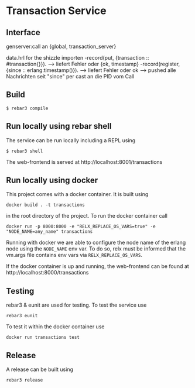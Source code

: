 # Transaction Service

## Interface

genserver:call an {global, transaction_server}

data.hrl for the shizzle importen
-record(put, {transaction  :: #transaction{}}).  --> liefert Fehler oder {ok, timestamp}
-record(register, {since  :: erlang:timestamp()}). --> liefert Fehler oder ok --> pushed alle Nachrichten seit "since" per cast an die PID vom Call

## Build

```
$ rebar3 compile
```

## Run locally using rebar shell

The service can be run locally including a REPL using

```
$ rebar3 shell
```

The web-frontend is served at http://localhost:8001/transactions


## Run locally using docker

This project comes with a docker container. It is built using 

```
docker build . -t transactions
```

in the root directory of the project. To run the docker container call
 
 ```
 docker run -p 8000:8000 -e "RELX_REPLACE_OS_VARS=true" -e "NODE_NAME=any_name" transactions
 ```
 
 Running with docker we are able to configure the node name of the erlang node
 using the `NODE_NAME` env var. To do so, relx must be informed that the 
 vm.args file contains env vars via `RELX_REPLACE_OS_VARS`.
 
 If the docker container is up and running, the web-frontend can be found at
 http://localhost:8000/transactions


## Testing

rebar3 & eunit are used for testing. To test the service use

```
rebar3 eunit
```

To test it within the docker container use

```
docker run transactions test
```


## Release

A release can be built using 

```
rebar3 release
```

